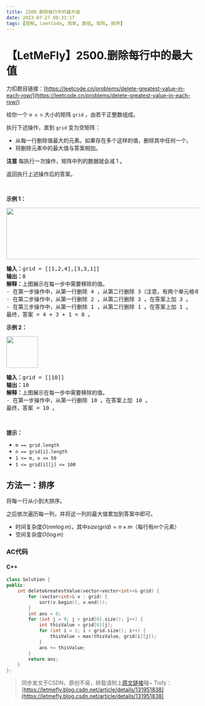 ```yaml
---
title: 2500.删除每行中的最大值
date: 2023-07-27 08:33:17
tags: [题解, LeetCode, 简单, 数组, 矩阵, 排序]
---
```


# 【LetMeFly】2500.删除每行中的最大值

力扣题目链接：[https://leetcode.cn/problems/delete-greatest-value-in-each-row/](https://leetcode.cn/problems/delete-greatest-value-in-each-row/)

<p>给你一个 <code>m x n</code> 大小的矩阵 <code>grid</code> ，由若干正整数组成。</p>

<p>执行下述操作，直到 <code>grid</code> 变为空矩阵：</p>

<ul>
	<li>从每一行删除值最大的元素。如果存在多个这样的值，删除其中任何一个。</li>
	<li>将删除元素中的最大值与答案相加。</li>
</ul>

<p><strong>注意</strong> 每执行一次操作，矩阵中列的数据就会减 1 。</p>

<p>返回执行上述操作后的答案。</p>

<p>&nbsp;</p>

<p><strong>示例 1：</strong></p>

<p><img alt="" src="https://assets.leetcode.com/uploads/2022/10/19/q1ex1.jpg" style="width: 600px; height: 135px;" /></p>

<pre>
<strong>输入：</strong>grid = [[1,2,4],[3,3,1]]
<strong>输出：</strong>8
<strong>解释：</strong>上图展示在每一步中需要移除的值。
- 在第一步操作中，从第一行删除 4 ，从第二行删除 3（注意，有两个单元格中的值为 3 ，我们可以删除任一）。在答案上加 4 。
- 在第二步操作中，从第一行删除 2 ，从第二行删除 3 。在答案上加 3 。
- 在第三步操作中，从第一行删除 1 ，从第二行删除 1 。在答案上加 1 。
最终，答案 = 4 + 3 + 1 = 8 。
</pre>

<p><strong>示例 2：</strong></p>

<p><img alt="" src="https://assets.leetcode.com/uploads/2022/10/19/q1ex2.jpg" style="width: 83px; height: 83px;" /></p>

<pre>
<strong>输入：</strong>grid = [[10]]
<strong>输出：</strong>10
<strong>解释：</strong>上图展示在每一步中需要移除的值。
- 在第一步操作中，从第一行删除 10 。在答案上加 10 。
最终，答案 = 10 。
</pre>

<p>&nbsp;</p>

<p><strong>提示：</strong></p>

<ul>
	<li><code>m == grid.length</code></li>
	<li><code>n == grid[i].length</code></li>
	<li><code>1 &lt;= m, n &lt;= 50</code></li>
	<li><code>1 &lt;= grid[i][j] &lt;= 100</code></li>
</ul>


    
## 方法一：排序

将每一行从小到大排序。

之后依次遍历每一列，并将这一列的最大值累加到答案中即可。

+ 时间复杂度$O(nm\log m)$，其中$size(grid) = n\times m$（每行有m个元素）
+ 空间复杂度$O(\log m)$

### AC代码

#### C++

```cpp
class Solution {
public:
    int deleteGreatestValue(vector<vector<int>>& grid) {
        for (vector<int>& v : grid) {
            sort(v.begin(), v.end());
        }
        int ans = 0;
        for (int j = 0; j < grid[0].size(); j++) {
            int thisValue = grid[0][j];
            for (int i = 1; i < grid.size(); i++) {
                thisValue = max(thisValue, grid[i][j]);
            }
            ans += thisValue;
        }
        return ans;
    }
};
```

> 同步发文于CSDN，原创不易，转载请附上[原文链接](https://blog.letmefly.xyz/2023/07/27/LeetCode%202500.%E5%88%A0%E9%99%A4%E6%AF%8F%E8%A1%8C%E4%B8%AD%E7%9A%84%E6%9C%80%E5%A4%A7%E5%80%BC/)哦~
> Tisfy：[https://letmefly.blog.csdn.net/article/details/131951838](https://letmefly.blog.csdn.net/article/details/131951838)
